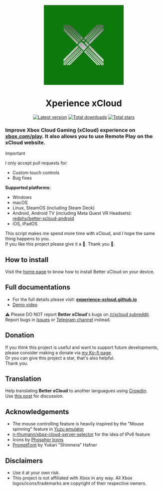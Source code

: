 <div align="center">
    <img src="https://github.com/CybertimeUP/experience-xcloud/blob/main/resources/logos/experience-xcloud.png" width="256"/>  
    <h1>Xperience xCloud</h1>
    <!-- Latest Version Badge -->
    <a href="https://github.com/redphx/better-xcloud/releases"><img src="https://img.shields.io/github/v/release/redphx/better-xcloud?label=latest" alt="Latest version" /></a>
    <!-- Total Downloads Badge -->
    <a href="https://github.com/redphx/better-xcloud/releases"><img src="https://img.shields.io/github/downloads/redphx/better-xcloud/total?color=%23e15f2c" alt="Total downloads" /></a>
    <!-- Total Stars Badge -->
    <a href="https://github.com/redphx/better-xcloud/stargazers"><img src="https://img.shields.io/github/stars/redphx/better-xcloud?color=%23cca400" alt="Total stars" /></a>
</div>

### Improve Xbox Cloud Gaming (xCloud) experience on [xbox.com/play](https://www.xbox.com/play). It also allows you to use Remote Play on the xCloud website.  

> [!IMPORTANT]  
> I only accept pull requests for:
> - Custom touch controls
> - Bug fixes

**Supported platforms:**  
- Windows
- macOS
- Linux, SteamOS (including Steam Deck)
- Android, Android TV (including Meta Quest VR Headsets): [redphx/better-xcloud-android](https://github.com/redphx/better-xcloud-android)
- iOS, iPadOS

This script makes me spend more time with xCloud, and I hope the same thing happens to you.  
If you like this project please give it a 🌟. Thank you 🙏.

## How to install
Visit the [home page](https://experience-xcloud.github.io) to know how to install Better xCloud on your device.

## Full documentations
- For the full details please visit: [**experience-xcloud.github.io**](https://experience-xcloud.github.io)  
- [Demo video](https://youtu.be/hyp69Jrb2sQ)

⚠️ Please DO NOT report **Better xCloud**'s bugs on [/r/xcloud subreddit](https://reddit.com/r/xcloud/). Report bugs in [Issues](https://github.com/redphx/better-xcloud/issues) or [Telegram channel](https://t.me/experiencexcloud) instead.

## Donation
If you think this project is useful and want to support future developments, please consider making a donate via [my Ko-fi page](https://ko-fi.com/jonypeixoto).  
Or you can give this project a star, that's also helpful.  
Thank you.  

## Translation  
Help translating **Better xCloud** to another languagues using [Crowdin](https://crowdin.com/project/better-xcloud).  
Use [this post](https://github.com/redphx/better-xcloud/discussions/131) for discussion. 

## Acknowledgements  
- The mouse controlling feature is heavily inspired by the "Mouse spinning" feature in [Yuzu emulator](https://github.com/yuzu-emu/yuzu-mainline)
- [n-thumann/xbox-cloud-server-selector](https://github.com/n-thumann/xbox-cloud-server-selector) for the idea of IPv6 feature
- Icons by [Phosphor Icons](https://phosphoricons.com)
- [PromptFont](https://shinmera.com/promptfont) by Yukari "Shinmera" Hafner

## Disclaimers  
- Use it at your own risk.
- This project is not affiliated with Xbox in any way. All Xbox logos/icons/trademarks are copyright of their respective owners.
